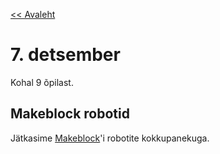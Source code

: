 [<< Avaleht](/)

<style>
.pre {
    font-family: monospace;
    white-space: pre;
}

aside.notice {
    background-color:#fffed6;
    border-color: black;
    border-width: 1px;
    padding: 10px;
    margin-bottom: 20px;
}

</style>

# 7. detsember 

Kohal 9 õpilast.

## Makeblock robotid

Jätkasime [Makeblock](http://makeblock.com/)'i robotite kokkupanekuga.

